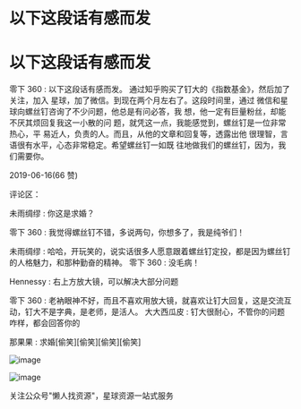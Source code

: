 # 以下这段话有感而发

# 以下这段话有感而发

零下 360 : 以下这段话有感而发。 通过知乎购买了钉大的《指数基金》，然后加了关注，加入 星球，加了微信。到现在两个月左右了。这段时间里，通过 微信和星球向螺丝钉咨询了不少问题，他总是有问必答，我 想，他一定有巨量粉丝，却能不厌其烦回复我这一小散的问 题，就凭这一点，我能感觉到，螺丝钉是一位非常热心，平 易近人，负责的人。而且，从他的文章和回复等，透露出他 很理智，言语很有水平，心态非常稳定。希望螺丝钉一如既 往地做我们的螺丝钉，因为，我们需要你。

2019-06-16(66 赞)

评论区：

未雨绸缪 : 你这是求婚？

零下 360 : 我觉得螺丝钉不错，多说两句，你想多了，我是纯爷们！

未雨绸缪 : 哈哈，开玩笑的，说实话很多人愿意跟着螺丝钉定投，都是因为螺丝钉的人格魅力，和那种勤奋的精神。 零下 360 : 没毛病！

Hennessy : 右上方放大镜，可以解决大部分问题

零下 360 : 老衲眼神不好，而且不喜欢用放大镜，就喜欢让钉大回复，这是交流互动，钉大不是字典，是老师，是活人。 大大西瓜皮 : 钉大很耐心，不管你的问题咋样，都会回答你的

那果果 : 求婚[偷笑][偷笑][偷笑][偷笑]

![image](img/Image_173.png)

![image](img/Image_174.png)

关注公众号"懒人找资源"，星球资源一站式服务